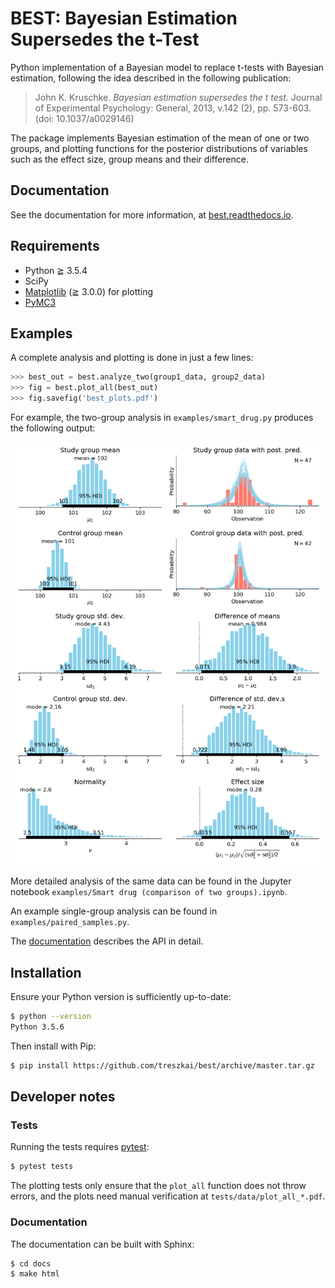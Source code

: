 # BEST: Bayesian Estimation Supersedes the t-Test

Python implementation of a Bayesian model to replace t-tests with Bayesian estimation,
following the idea described in the following publication:

> John K. Kruschke. _Bayesian estimation supersedes the t test._
> Journal of Experimental Psychology: General, 2013, v.142 (2), pp. 573-603. (doi: 10.1037/a0029146) 

The package implements Bayesian estimation of the mean of one or two groups,
and plotting functions for the posterior distributions of variables such as the effect size,
group means and their difference.

## Documentation ##

See the documentation for more information, at [best.readthedocs.io](https://best.readthedocs.io).

## Requirements ##

 - Python ≧ 3.5.4
 - SciPy
 - [Matplotlib](http://matplotlib.org) (≧ 3.0.0) for plotting
 - [PyMC3](https://github.com/pymc-devs/pymc)

## Examples ##

A complete analysis and plotting is done in just a few lines:

```python
>>> best_out = best.analyze_two(group1_data, group2_data)
>>> fig = best.plot_all(best_out)
>>> fig.savefig('best_plots.pdf')
``` 
For example, the two-group analysis in `examples/smart_drug.py` produces the following output:

![smart_drug.png](examples/smart_drug.png)

More detailed analysis of the same data can be found in the Jupyter notebook `examples/Smart drug (comparison of two groups).ipynb`.

An example single-group analysis can be found in `examples/paired_samples.py`.

The [documentation](https://best.readthedocs.io) describes the API in detail.

## Installation ##

Ensure your Python version is sufficiently up-to-date:

```bash
$ python --version
Python 3.5.6
```

Then install with Pip:
```bash
$ pip install https://github.com/treszkai/best/archive/master.tar.gz
```

## Developer notes ##

### Tests ###

Running the tests requires [pytest](https://docs.pytest.org/en/latest/index.html): 

```bash
$ pytest tests
```

The plotting tests only ensure that the `plot_all` function does not throw errors,
and the plots need manual verification at `tests/data/plot_all_*.pdf`.

### Documentation ###

The documentation can be built with Sphinx:

```bash
$ cd docs
$ make html
```
